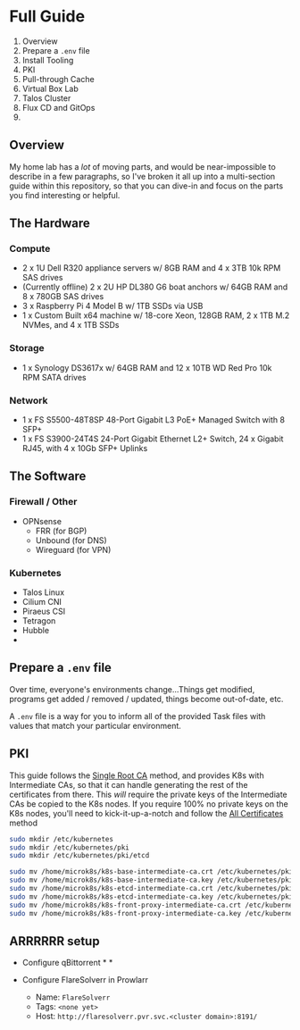 # Full Guide

1. Overview
2. Prepare a `.env` file
2. Install Tooling
3. PKI
4. Pull-through Cache
5. Virtual Box Lab
6. Talos Cluster
7. Flux CD and GitOps
8.

## Overview

My home lab has a _lot_ of moving parts, and would be near-impossible to describe in a few paragraphs, so I've broken it all up into a multi-section guide within this repository, so that you can dive-in and focus on the parts you find interesting or helpful.

## The Hardware

### Compute

* 2 x 1U Dell R320 appliance servers w/ 8GB RAM and 4 x 3TB 10k RPM SAS drives
* (Currently offline) 2 x 2U HP DL380 G6 boat anchors w/ 64GB RAM and 8 x 780GB SAS drives
* 3 x Raspberry Pi 4 Model B w/ 1TB SSDs via USB
* 1 x Custom Built x64 machine w/ 18-core Xeon, 128GB RAM, 2 x 1TB M.2 NVMes, and 4 x 1TB SSDs

### Storage

* 1 x Synology DS3617x w/ 64GB RAM and 12 x 10TB WD Red Pro 10k RPM SATA drives

### Network
* 1 x FS S5500-48T8SP 48-Port Gigabit L3 PoE+ Managed Switch with 8 SFP+
* 1 x FS S3900-24T4S 24-Port Gigabit Ethernet L2+ Switch, 24 x Gigabit RJ45, with 4 x 10Gb SFP+ Uplinks

## The Software

### Firewall / Other

* OPNsense
  * FRR (for BGP)
  * Unbound (for DNS)
  * Wireguard (for VPN)

### Kubernetes

* Talos Linux
* Cilium CNI
* Piraeus CSI
* Tetragon
* Hubble
*

## Prepare a `.env` file

Over time, everyone's environments change...Things get modified, programs get added / removed / updated, things become out-of-date, etc.

A `.env` file is a way for you to inform all of the provided Task files with values that match your particular environment.

## PKI

This guide follows the [Single Root CA](https://kubernetes.io/docs/setup/best-practices/certificates/#single-root-ca) method, and provides K8s with Intermediate CAs, so that it can handle generating the rest of the certificates from there. This _will_ require the private keys of the Intermediate CAs be copied to the K8s nodes. If you require 100% no private keys on the K8s nodes, you'll need to kick-it-up-a-notch and follow the [All Certificates](https://kubernetes.io/docs/setup/best-practices/certificates/#all-certificates) method


```bash
sudo mkdir /etc/kubernetes
sudo mkdir /etc/kubernetes/pki
sudo mkdir /etc/kubernetes/pki/etcd

sudo mv /home/microk8s/k8s-base-intermediate-ca.crt /etc/kubernetes/pki/ca.crt
sudo mv /home/microk8s/k8s-base-intermediate-ca.key /etc/kubernetes/pki/ca.key
sudo mv /home/microk8s/k8s-etcd-intermediate-ca.crt /etc/kubernetes/pki/etcd/ca.crt
sudo mv /home/microk8s/k8s-etcd-intermediate-ca.key /etc/kubernetes/pki/etcd/ca.key
sudo mv /home/microk8s/k8s-front-proxy-intermediate-ca.crt /etc/kubernetes/pki/front-proxy-ca.crt
sudo mv /home/microk8s/k8s-front-proxy-intermediate-ca.key /etc/kubernetes/pki/front-proxy-ca.key
```


## ARRRRRR setup

* Configure qBittorrent
  *
  *

* Configure FlareSolverr in Prowlarr
  * Name: `FlareSolverr`
  * Tags: `<none yet>`
  * Host: `http://flaresolverr.pvr.svc.<cluster domain>:8191/`
